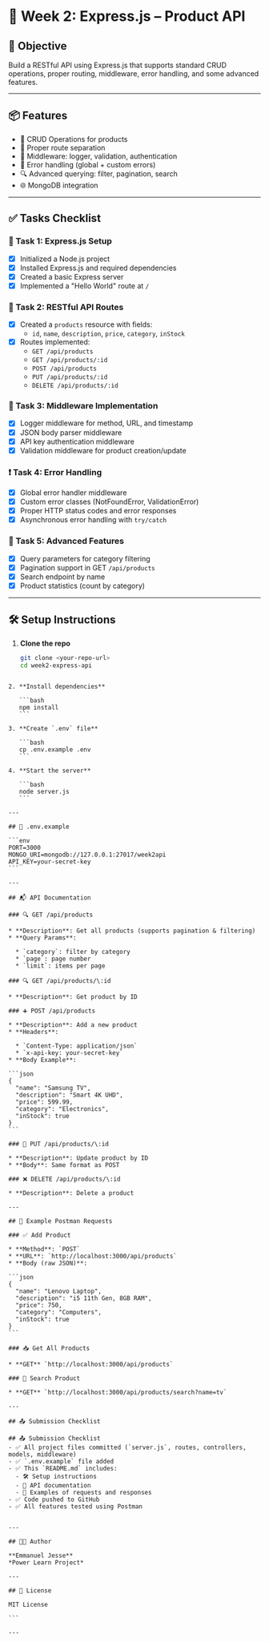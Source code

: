 
# 🚂 Week 2: Express.js – Product API

## 🚀 Objective
Build a RESTful API using Express.js that supports standard CRUD operations, proper routing, middleware, error handling, and some advanced features.

---

## 📦 Features
- 🧾 CRUD Operations for products
- 🔀 Proper route separation
- 🧩 Middleware: logger, validation, authentication
- 🚨 Error handling (global + custom errors)
- 🔍 Advanced querying: filter, pagination, search
- 🌐 MongoDB integration

---

## ✅ Tasks Checklist

### 📁 Task 1: Express.js Setup
- [x] Initialized a Node.js project
- [x] Installed Express.js and required dependencies
- [x] Created a basic Express server
- [x] Implemented a "Hello World" route at `/`

### 🧾 Task 2: RESTful API Routes
- [x] Created a `products` resource with fields:
  - `id`, `name`, `description`, `price`, `category`, `inStock`
- [x] Routes implemented:
  - `GET /api/products`
  - `GET /api/products/:id`
  - `POST /api/products`
  - `PUT /api/products/:id`
  - `DELETE /api/products/:id`

### 🧱 Task 3: Middleware Implementation
- [x] Logger middleware for method, URL, and timestamp
- [x] JSON body parser middleware
- [x] API key authentication middleware
- [x] Validation middleware for product creation/update

### ❗ Task 4: Error Handling
- [x] Global error handler middleware
- [x] Custom error classes (NotFoundError, ValidationError)
- [x] Proper HTTP status codes and error responses
- [x] Asynchronous error handling with `try/catch`

### 🧠 Task 5: Advanced Features
- [x] Query parameters for category filtering
- [x] Pagination support in GET `/api/products`
- [x] Search endpoint by name
- [x] Product statistics (count by category)

---

## 🛠️ Setup Instructions

1. **Clone the repo**
   ```bash
   git clone <your-repo-url>
   cd week2-express-api
````

2. **Install dependencies**

   ```bash
   npm install
   ```

3. **Create `.env` file**

   ```bash
   cp .env.example .env
   ```

4. **Start the server**

   ```bash
   node server.js
   ```

---

## 🔐 .env.example

```env
PORT=3000
MONGO_URI=mongodb://127.0.0.1:27017/week2api
API_KEY=your-secret-key
```

---

## 📬 API Documentation

### 🔍 GET /api/products

* **Description**: Get all products (supports pagination & filtering)
* **Query Params**:

  * `category`: filter by category
  * `page`: page number
  * `limit`: items per page

### 🔍 GET /api/products/\:id

* **Description**: Get product by ID

### ➕ POST /api/products

* **Description**: Add a new product
* **Headers**:

  * `Content-Type: application/json`
  * `x-api-key: your-secret-key`
* **Body Example**:

```json
{
  "name": "Samsung TV",
  "description": "Smart 4K UHD",
  "price": 599.99,
  "category": "Electronics",
  "inStock": true
}
```

### 🔁 PUT /api/products/\:id

* **Description**: Update product by ID
* **Body**: Same format as POST

### ❌ DELETE /api/products/\:id

* **Description**: Delete a product

---

## 🧪 Example Postman Requests

### ✅ Add Product

* **Method**: `POST`
* **URL**: `http://localhost:3000/api/products`
* **Body (raw JSON)**:

```json
{
  "name": "Lenovo Laptop",
  "description": "i5 11th Gen, 8GB RAM",
  "price": 750,
  "category": "Computers",
  "inStock": true
}
```

### 📥 Get All Products

* **GET** `http://localhost:3000/api/products`

### 🔎 Search Product

* **GET** `http://localhost:3000/api/products/search?name=tv`

---

## 📤 Submission Checklist

## 📤 Submission Checklist
- ✅ All project files committed (`server.js`, routes, controllers, models, middleware)
- ✅ `.env.example` file added
- ✅ This `README.md` includes:
  - 🛠️ Setup instructions
  - 📘 API documentation
  - 🧪 Examples of requests and responses
- ✅ Code pushed to GitHub
- ✅ All features tested using Postman


---

## 🧑‍💻 Author

**Emmanuel Jesse**
*Power Learn Project*

---

## 📎 License

MIT License

```

---


